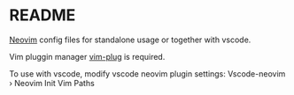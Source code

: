 # README

[Neovim](https://neovim.io/) config files for standalone usage or together with vscode.

Vim pluggin manager [vim-plug](https://github.com/junegunn/vim-plug) is required.

To use with vscode, modify vscode neovim plugin settings:
Vscode-neovim › Neovim Init Vim Paths